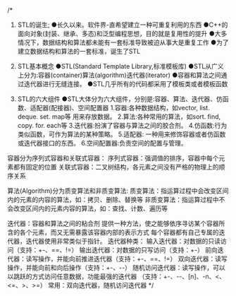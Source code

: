 /*
1. STL的诞生;
●长久以来。软件界-直希望建立一种可重复利用的东西
●C++的面向对象(封装、继承、多态)和泛型编程思想，目的就是复用性的提升
●大多情况下，数据结构和算法都未能有一套标准导致被迫从事大是重复工作
●为了建立数据结构和算法的一套标准，诞生了STL

2. STL基本概念
●STL(Standard Template Library,标准模板库)
●STL从广义上分为:容器(container)算法(algorithm)迭代器(iterator)
●容器和算法之间通过迭代器进行无缝连接。
●STL几乎所有的代码都采用了模板类或者模板函数

3. STL的六大组件
●STL大体分为六大组件，分别是:容器、算法、迭代器、仿函数、适配器(配接器)、空间配置器
1.容器:各种数据结构，如vector, list. deque. set. map等 用来存放数据。
2.算法:各种常用的算法，如sort. find, copy. for. each等
3.迭代器:扮演了容器与算法之间的胶合剂。
4.仿函数:行为类似函数，可作为算法的某种策略。
5.适配器: 一种用来修饰容器或者仿函数或迭代器接口的东西。
6.空间配置器:负责空间的配置与管理。

容器分为序列式容器和关联式容器：
序列式容器：强调值的排序，容器中每个元素都有固定的位置
关联式容器：二叉树结构，各元素之间没有严格的物理上的顺序关系

算法(Algorithm)分为质变算法和非质变算法:
质变算法：指运算过程中会改变区间内的元素的内容的算法，如：拷贝、删除、替换等
非质变算法：指运算过程中不会改变区间内的元素内容的算法，如：查找、计数、遍历等

迭代器：容器和算法之间的粘合剂
提供一种方法，使之能够依序寻访某个容器所含的各个元素，而又无需暴露该容器内部的表示方式
每个容器都有自己专属的迭代器，迭代器使用非常类似于指针。
迭代器种类：
输入迭代器：对数据的只读访问（支持：+-、==、!=）
输出迭代器：对数据的只写访问（支持：+-）
前向迭代器：读写操作，并能向前推进迭代器（支持：+-、==、!=）
双向迭代器：读写操作，并能向前和向后操作（支持：+-、--）
随机访问迭代器：读写操作，可以以跳跃的方式访问任意数据，功能最强的迭代器
                （支持：+-、--、[n]、-n、<、<=、>、>=）
常用：双向迭代器，随机访问迭代器
*/